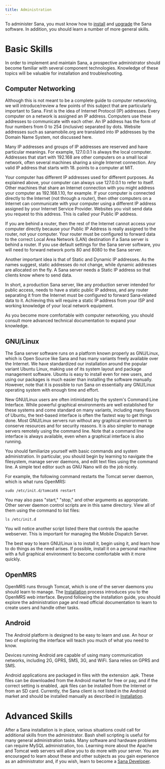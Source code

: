 ```yaml
---
title: Administration
---
```


To administer Sana, you must know how to [install](/Installation "wikilink") and [upgrade](/Upgrading "wikilink") the Sana software. In addition, you should learn a number of more general skills.

Basic Skills
============

In order to implement and maintain Sana, a prospective administrator should become familiar with several component technologies. Knowledge of these topics will be valuable for installation and troubleshooting.

Computer Networking
-------------------

Although this is not meant to be a complete guide to computer networking, we will introduce/review a few points of this subject that are particularly important to Sana. First is the idea of Internet Protocol (IP) addresses. Every computer on a network is assigned an IP address. Computers use these addresses to communicate with each other. An IP address has the form of four numbers from 0 to 254 (inclusive) separated by dots. Website addresses such as sanamobile.org are translated into IP addresses by the Domain Name System, not discussed here.

Many IP addresses and groups of IP addresses are reserved and have particular meanings. For example, 127.0.0.1 is always the local computer. Addresses that start with 192.168 are other computers on a small local network, often several machines sharing a single Internet connection. Any valid IP address that starts with 18. points to a computer at MIT.

Your computer has different IP addresses used for different purposes. As explained above, your computer can always use 127.0.0.1 to refer to itself. Other machines that share an Internet connection with you might address your computer as 192.168.1.10, for example. If your computer is connected directly to the Internet (not through a router), then other computers on a Internet can communicate with your computer using a different IP address assigned by your Internet Service Provider. Websites you visit send data you request to this address. This is called your Public IP address.

If you are behind a router, then the rest of the Internet cannot access your computer directly because your Public IP Address is really assigned to the router, not your computer. Your router must be configured to forward data to the correct Local Area Network (LAN) destination if a Sana server is behind a router. If you use default settings for the Sana server software, you will need to forward network ports 80 and 8080 to the Sana server.

Another important idea is that of Static and Dynamic IP addresses. As the names suggest, static addresses do not change, while dynamic addresses are allocated on the fly. A Sana server needs a Static IP address so that clients know where to send data.

In short, a production Sana server, like any production server intended for public access, needs to have a static public IP address, and any router separating it from the Internet must be configured to forward Sana-related data to it. Achieving this will require a static IP address from your ISP and working knowledge of your local network equipment.

As you become more comfortable with computer networking, you should consult more advanced technical documentation to expand your knowledge.

GNU/Linux
---------

The Sana server software runs on a platform known properly as GNU/Linux, which is Open Source like Sana and has many variants freely available over the Internet. We have standardized our installation around the popular variant Ubuntu Linux, making use of its system layout and package management software. Ubuntu is easy to install even for new users, and using our packages is much easier than installing the software manually. However, note that it is possible to run Sana on essentially any GNU/Linux operating system with enough time and effort.

New GNU/Linux users are often intimidated by the system's Command Line Interface. While powerful graphical environments are well established for these systems and come standard on many variants, including many flavors of Ubuntu, the text-based interface is often the fastest way to get things done. Most GNU/Linux servers run without any graphical environment to conserve resources and for security reasons. It is also simpler to manage servers remotely using the command line. Note that a command line interface is always available, even when a graphical interface is also running.

You should familiarize yourself with basic commands and system administration. In particular, you should begin by learning to navigate the filesystem, manage server daemons, and edit text files using the command line. A simple text editor such as GNU Nano will do the job nicely.

For example, the following command restarts the Tomcat server daemon, which is what runs OpenMRS:

    sudo /etc/init.d/tomcat6 restart

You may also pass "start," "stop," and other arguments as appropriate. Other server daemon control scripts are in this same directory. View all of them using the command to list files:

    ls /etc/init.d

You will notice another script listed there that controls the apache webserver. This is important for managing the Mobile Dispatch Server.

The best way to learn GNU/Linux is to install it, begin using it, and learn how to do things as the need arises. If possible, install it on a personal machine with a full graphical environment to become comfortable with it more quickly.

OpenMRS
-------

OpenMRS runs through Tomcat, which is one of the server daemons you should learn to manage. The [Installation](/Installation "wikilink") process introduces you to the OpenMRS web interface. Beyond following the installation guide, you should explore the administration page and read official documentation to learn to create users and handle other tasks.

Android
-------

The Android platform is designed to be easy to learn and use. An hour or two of exploring the interface will teach you much of what you need to know.

Devices running Android are capable of using many communication networks, including 2G, GPRS, SMS, 3G, and WiFi. Sana relies on GPRS and SMS.

Android applications are packaged in files with the extension .apk. These files can be downloaded from the Android market for free or pay, and if the correct setting is enabled, .apk files can be installed from the Internet or from an SD card. Currently, the Sana client is not listed in the Android market and should be installed manually as described in [Installation](/Installation "wikilink").

Advanced Skills
===============

After a Sana installation is in place, various situations could call for additional skills from the administrator. Bash shell scripting is useful for many general administration tasks. Many software and hardware problems can require MySQL administration, too. Learning more about the Apache and Tomcat web servers will allow you to do more with your server. You are encouraged to learn about these and other subjects as you gain experience as an administrator and, if you wish, learn to become a [Sana Developer](/Development "wikilink").